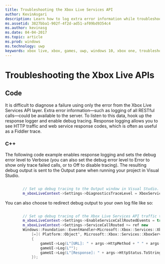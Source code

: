 ```yaml
---
title: Troubleshooting the Xbox Live Services API
author: KevinAsgari
description: Learn how to log extra error information while troubleshooting issues with the Xbox Live APIs.
ms.assetid: 3827bba1-902f-4f2d-ad51-af09bd9354c4
ms.author: kevinasg
ms.date: 04-04-2017
ms.topic: article
ms.prod: windows
ms.technology: uwp
keywords: xbox live, xbox, games, uwp, windows 10, xbox one, troubleshooting, error, log
---
```


# Troubleshooting the Xbox Live APIs

## Code

It is difficult to diagnose a failure using only the error from the Xbox Live Services API layer. Extra error information—such as logging of all RESTful calls—could be available to the server. To listen to this data, hook up the response logger and enable debug tracing. Response logging allows you to see HTTP traffic and web service response codes, which is often as useful as a Fiddler trace.

### C++

The following code example enables response logging and sets the debug error level to Verbose (you can also set the debug error level to Error to show only trace failed calls, or to Off to disable tracing). The resulting debug output is sent to the Output pane when running your project in Visual Studio.  

```cpp

	    // Set up debug tracing to the Output window in Visual Studio.
	    m_xboxLiveContext->Settings->DiagnosticsTraceLevel = XboxServicesDiagnosticsTraceLevel::Verbose;

```

You can also choose to redirect debug output to your own log file like so:

```cpp

	    // Set up debug tracing of the Xbox Live Services API traffic to the game UI.
	    m_xboxLiveContext->Settings->EnableServiceCallRoutedEvents = true;
	    m_xboxLiveContext->Settings->ServiceCallRouted += ref new
     	Windows::Foundation::EventHandler<Microsoft::Xbox::Services::XboxServiceCallRoutedEventArgs^>(
	        [=]( Platform::Object^, Microsoft::Xbox::Services::XboxServiceCallRoutedEventArgs^ args )
	        {
	            gameUI->Log(L"[URL]: " + args->HttpMethod + " " + args->Url->AbsoluteUri);
	            gameUI->Log(L"");
	            gameUI->Log(L"[Response]: " + args->HttpStatus.ToString() + " " + args->ResponseBody);
	        });

```
